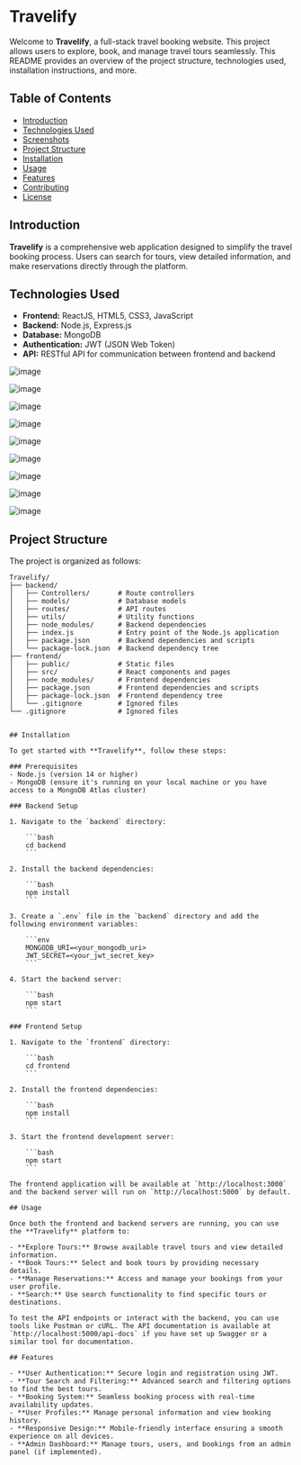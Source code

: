 # Travelify

Welcome to **Travelify**, a full-stack travel booking website. This project allows users to explore, book, and manage travel tours seamlessly. This README provides an overview of the project structure, technologies used, installation instructions, and more.

## Table of Contents
- [Introduction](#introduction)
- [Technologies Used](#technologies-used)
- [Screenshots](#screenshots)
- [Project Structure](#project-structure)
- [Installation](#installation)
- [Usage](#usage)
- [Features](#features)
- [Contributing](#contributing)
- [License](#license)

## Introduction
**Travelify** is a comprehensive web application designed to simplify the travel booking process. Users can search for tours, view detailed information, and make reservations directly through the platform.

## Technologies Used
- **Frontend:** ReactJS, HTML5, CSS3, JavaScript
- **Backend:** Node.js, Express.js
- **Database:** MongoDB
- **Authentication:** JWT (JSON Web Token)
- **API:** RESTful API for communication between frontend and backend
  
![image](https://github.com/user-attachments/assets/2a60df51-6939-43ce-892c-1217b28ebb2b)

![image](https://github.com/user-attachments/assets/445ac866-6014-4f17-87ee-ac5d3c7604a2)

![image](https://github.com/user-attachments/assets/956d07a4-3f93-4bc1-a321-e04671870b8e)

![image](https://github.com/user-attachments/assets/8ac39f56-48b7-4eeb-8510-327563e9f3c2)

![image](https://github.com/user-attachments/assets/8243e47f-e90e-40fb-8eda-438bf8f75e85)

![image](https://github.com/user-attachments/assets/cb23af1a-f9bf-44ea-b9a0-74594a7c4776)

![image](https://github.com/user-attachments/assets/998f3bfe-4000-4328-870c-b9ca81e29586)

![image](https://github.com/user-attachments/assets/87d90316-4bca-46f5-9f64-3943262c9a3e)

![image](https://github.com/user-attachments/assets/6cdd6886-9819-47f1-b7fb-e4e0475a8206)


## Project Structure
The project is organized as follows:

```plaintext
Travelify/
├── backend/
│   ├── Controllers/       # Route controllers
│   ├── models/            # Database models
│   ├── routes/            # API routes
│   ├── utils/             # Utility functions
│   ├── node_modules/      # Backend dependencies
│   ├── index.js           # Entry point of the Node.js application
│   ├── package.json       # Backend dependencies and scripts
│   └── package-lock.json  # Backend dependency tree
├── frontend/
│   ├── public/            # Static files
│   ├── src/               # React components and pages
│   ├── node_modules/      # Frontend dependencies
│   ├── package.json       # Frontend dependencies and scripts
│   ├── package-lock.json  # Frontend dependency tree
│   └── .gitignore         # Ignored files
└── .gitignore             # Ignored files


## Installation

To get started with **Travelify**, follow these steps:

### Prerequisites
- Node.js (version 14 or higher)
- MongoDB (ensure it's running on your local machine or you have access to a MongoDB Atlas cluster)

### Backend Setup

1. Navigate to the `backend` directory:

    ```bash
    cd backend
    ```

2. Install the backend dependencies:

    ```bash
    npm install
    ```

3. Create a `.env` file in the `backend` directory and add the following environment variables:

    ```env
    MONGODB_URI=<your_mongodb_uri>
    JWT_SECRET=<your_jwt_secret_key>
    ```

4. Start the backend server:

    ```bash
    npm start
    ```

### Frontend Setup

1. Navigate to the `frontend` directory:

    ```bash
    cd frontend
    ```

2. Install the frontend dependencies:

    ```bash
    npm install
    ```

3. Start the frontend development server:

    ```bash
    npm start
    ```

The frontend application will be available at `http://localhost:3000` and the backend server will run on `http://localhost:5000` by default.

## Usage

Once both the frontend and backend servers are running, you can use the **Travelify** platform to:

- **Explore Tours:** Browse available travel tours and view detailed information.
- **Book Tours:** Select and book tours by providing necessary details.
- **Manage Reservations:** Access and manage your bookings from your user profile.
- **Search:** Use search functionality to find specific tours or destinations.

To test the API endpoints or interact with the backend, you can use tools like Postman or cURL. The API documentation is available at `http://localhost:5000/api-docs` if you have set up Swagger or a similar tool for documentation.

## Features

- **User Authentication:** Secure login and registration using JWT.
- **Tour Search and Filtering:** Advanced search and filtering options to find the best tours.
- **Booking System:** Seamless booking process with real-time availability updates.
- **User Profiles:** Manage personal information and view booking history.
- **Responsive Design:** Mobile-friendly interface ensuring a smooth experience on all devices.
- **Admin Dashboard:** Manage tours, users, and bookings from an admin panel (if implemented).



